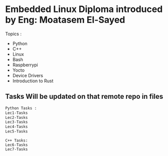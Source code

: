 
# Embedded Linux Diploma introduced by Eng: Moatasem El-Sayed 

Topics :

* Python
* C++
* Linux
* Bash
* Raspberrypi
* Yocto
* Device Drivers
* Introduction to Rust


## Tasks Will be updated on that remote repo in files


```bash
Python Tasks :
Lec1-Tasks
Lec2-Tasks
Lec3-Tasks
Lec4-Tasks
Lec5-Tasks
```
```
C++ Tasks: 
Lec6-Tasks
Lec7-Tasks


```


##
